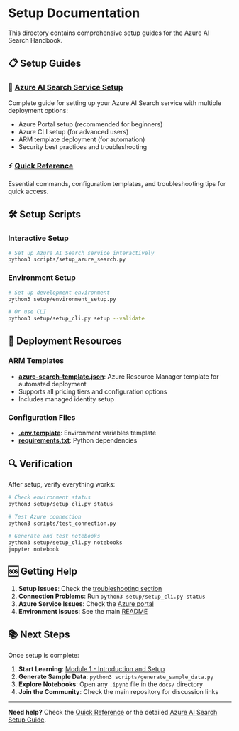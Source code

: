 # Setup Documentation

This directory contains comprehensive setup guides for the Azure AI Search Handbook.

## 📋 Setup Guides

### 🚀 [Azure AI Search Service Setup](azure-ai-search-setup.md)
Complete guide for setting up your Azure AI Search service with multiple deployment options:
- Azure Portal setup (recommended for beginners)
- Azure CLI setup (for advanced users)
- ARM template deployment (for automation)
- Security best practices and troubleshooting

### ⚡ [Quick Reference](quick-reference.md)
Essential commands, configuration templates, and troubleshooting tips for quick access.

## 🛠️ Setup Scripts

### Interactive Setup
```bash
# Set up Azure AI Search service interactively
python3 scripts/setup_azure_search.py
```

### Environment Setup
```bash
# Set up development environment
python3 setup/environment_setup.py

# Or use CLI
python3 setup/setup_cli.py setup --validate
```

## 📁 Deployment Resources

### ARM Templates
- **[azure-search-template.json](../deployment/azure-search-template.json)**: Azure Resource Manager template for automated deployment
- Supports all pricing tiers and configuration options
- Includes managed identity setup

### Configuration Files
- **[.env.template](../../.env.template)**: Environment variables template
- **[requirements.txt](../../requirements.txt)**: Python dependencies

## 🔍 Verification

After setup, verify everything works:

```bash
# Check environment status
python3 setup/setup_cli.py status

# Test Azure connection
python3 scripts/test_connection.py

# Generate and test notebooks
python3 setup/setup_cli.py notebooks
jupyter notebook
```

## 🆘 Getting Help

1. **Setup Issues**: Check the [troubleshooting section](azure-ai-search-setup.md#troubleshooting)
2. **Connection Problems**: Run `python3 setup/setup_cli.py status`
3. **Azure Service Issues**: Check the [Azure portal](https://portal.azure.com)
4. **Environment Issues**: See the main [README](../../README.md#troubleshooting)

## 📚 Next Steps

Once setup is complete:

1. **Start Learning**: [Module 1 - Introduction and Setup](../beginner/module-01-introduction-setup/)
2. **Generate Sample Data**: `python3 scripts/generate_sample_data.py`
3. **Explore Notebooks**: Open any `.ipynb` file in the `docs/` directory
4. **Join the Community**: Check the main repository for discussion links

---

**Need help?** Check the [Quick Reference](quick-reference.md) or the detailed [Azure AI Search Setup Guide](azure-ai-search-setup.md).